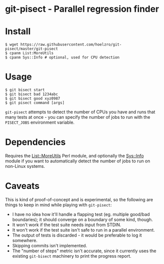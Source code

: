 # git-pisect - Parallel regression finder

# Install

    $ wget https://raw.githubusercontent.com/hoelzro/git-pisect/master/git-pisect
    $ cpanm List:MoreUtils
    $ cpanm Sys::Info # optional, used for CPU detection
    
# Usage

    $ git bisect start
    $ git bisect bad 1234abc
    $ git bisect good xyz0987
    $ git pisect command [args]

`git-pisect` attempts to detect the number of CPUs you have and runs that many tests
at once - you can specify the number of jobs to run with the `PISECT_JOBS` environment
variable.

# Dependencies

Requires the [List::MoreUtils](https://metacpan.org/pod/List::MoreUtils) Perl module, and optionally the [Sys::Info](https://metacpan.org/pod/Sys::Info)
module if you want to automatically detect the number of jobs to run on non-Linux systems.

# Caveats

This is kind of proof-of-concept and is experimental, so the following are things to keep in mind while playing with `git-pisect`:

  * I have no idea how it'll handle a flapping test (eg. multiple good/bad boundaries); it should converge on a boundary of some kind, though.
  * It won't work if the test suite needs input from STDIN.
  * It won't work if the test suite isn't safe to run in a parallel environment.
  * The output of tests is discarded - it would be preferable to log it somewhere.
  * Skipping commits isn't implemented.
  * The "number of steps" metric isn't accurate, since it currently uses the existing `git-bisect` machinery to print the progress report.
